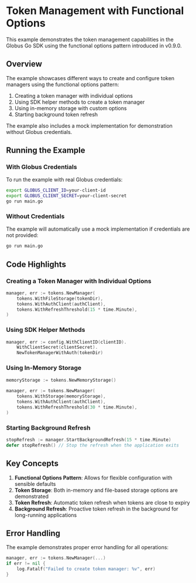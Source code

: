 # Token Management with Functional Options

<!-- SPDX-License-Identifier: Apache-2.0 -->
<!-- SPDX-FileCopyrightText: 2025 Scott Friedman and Project Contributors -->

This example demonstrates the token management capabilities in the Globus Go SDK using the functional options pattern introduced in v0.9.0.

## Overview

The example showcases different ways to create and configure token managers using the functional options pattern:

1. Creating a token manager with individual options
2. Using SDK helper methods to create a token manager
3. Using in-memory storage with custom options
4. Starting background token refresh

The example also includes a mock implementation for demonstration without Globus credentials.

## Running the Example

### With Globus Credentials

To run the example with real Globus credentials:

```bash
export GLOBUS_CLIENT_ID=your-client-id
export GLOBUS_CLIENT_SECRET=your-client-secret
go run main.go
```

### Without Credentials

The example will automatically use a mock implementation if credentials are not provided:

```bash
go run main.go
```

## Code Highlights

### Creating a Token Manager with Individual Options

```go
manager, err := tokens.NewManager(
    tokens.WithFileStorage(tokenDir),
    tokens.WithAuthClient(authClient),
    tokens.WithRefreshThreshold(15 * time.Minute),
)
```

### Using SDK Helper Methods

```go
manager, err := config.WithClientID(clientID).
    WithClientSecret(clientSecret).
    NewTokenManagerWithAuth(tokenDir)
```

### Using In-Memory Storage

```go
memoryStorage := tokens.NewMemoryStorage()
    
manager, err := tokens.NewManager(
    tokens.WithStorage(memoryStorage),
    tokens.WithAuthClient(authClient),
    tokens.WithRefreshThreshold(30 * time.Minute),
)
```

### Starting Background Refresh

```go
stopRefresh := manager.StartBackgroundRefresh(15 * time.Minute)
defer stopRefresh() // Stop the refresh when the application exits
```

## Key Concepts

1. **Functional Options Pattern**: Allows for flexible configuration with sensible defaults
2. **Token Storage**: Both in-memory and file-based storage options are demonstrated
3. **Token Refresh**: Automatic token refresh when tokens are close to expiry
4. **Background Refresh**: Proactive token refresh in the background for long-running applications

## Error Handling

The example demonstrates proper error handling for all operations:

```go
manager, err := tokens.NewManager(...)
if err != nil {
    log.Fatalf("Failed to create token manager: %v", err)
}
```